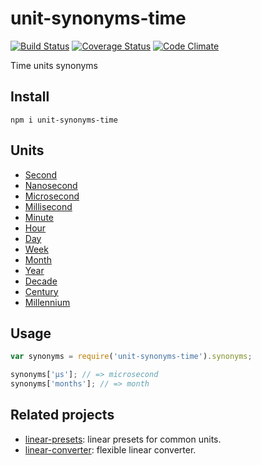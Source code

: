 # unit-synonyms-time

[![Build Status](https://travis-ci.org/javiercejudo/unit-synonyms-time.svg)](https://travis-ci.org/javiercejudo/unit-synonyms-time)
[![Coverage Status](https://coveralls.io/repos/javiercejudo/unit-synonyms-time/badge.svg?branch=master)](https://coveralls.io/r/javiercejudo/unit-synonyms-time?branch=master)
[![Code Climate](https://codeclimate.com/github/javiercejudo/unit-synonyms-time/badges/gpa.svg)](https://codeclimate.com/github/javiercejudo/unit-synonyms-time)

Time units synonyms

## Install

    npm i unit-synonyms-time

## Units

- [Second](https://en.wikipedia.org/wiki/Second)
- [Nanosecond](https://en.wikipedia.org/wiki/Nanosecond)
- [Microsecond](https://en.wikipedia.org/wiki/Microsecond)
- [Millisecond](https://en.wikipedia.org/wiki/Millisecond)
- [Minute](https://en.wikipedia.org/wiki/Minute)
- [Hour](https://en.wikipedia.org/wiki/Hour)
- [Day](https://en.wikipedia.org/wiki/Day)
- [Week](https://en.wikipedia.org/wiki/Week)
- [Month](https://en.wikipedia.org/wiki/Month)
- [Year](https://en.wikipedia.org/wiki/Year)
- [Decade](https://en.wikipedia.org/wiki/Decade)
- [Century](https://en.wikipedia.org/wiki/Century)
- [Millennium](https://en.wikipedia.org/wiki/Millennium)

## Usage

```js
var synonyms = require('unit-synonyms-time').synonyms;

synonyms['μs']; // => microsecond
synonyms['months']; // => month
```

## Related projects

- [linear-presets](https://github.com/javiercejudo/linear-presets): linear presets for common units.
- [linear-converter](https://github.com/javiercejudo/linear-converter): flexible linear converter.
